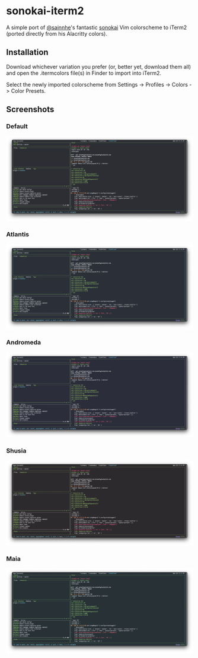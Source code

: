 # sonokai-iterm2

A simple port of [@sainnhe](https://github.com/sainnhe)'s fantastic
[sonokai](https://github.com/sainnhe/sonokai) Vim colorscheme to iTerm2 (ported
directly from his Alacritty colors).

## Installation

Download whichever variation you prefer (or, better yet, download them all) and
open the .itermcolors file(s) in Finder to import into iTerm2.

Select the newly imported colorscheme from Settings -> Profiles -> Colors ->
Color Presets.

## Screenshots

### Default

![sonokai default](./screenshots/default.png)

### Atlantis

![sonokai atlantis](./screenshots/atlantis.png)

### Andromeda

![sonokai andromeda](./screenshots/andromeda.png)

### Shusia

![sonokai shusia](./screenshots/shusia.png)

### Maia

![sonokai maia](./screenshots/maia.png)
